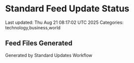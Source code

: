 # Standard Feed Update Status
Last updated: Thu Aug 21 08:17:02 UTC 2025
Categories: technology,business,world

## Feed Files Generated

Generated by Standard Updates Workflow
